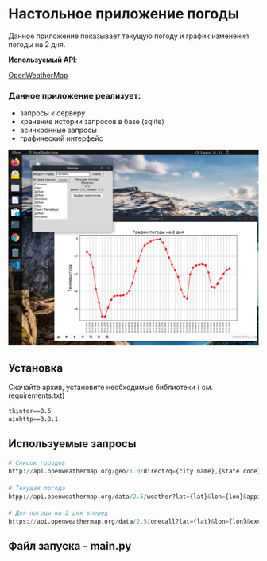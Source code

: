 # Настольное приложение погоды

Данное приложение показывает текущую погоду и график изменения погоды на 2 дня.

__Используемый API__: 

[OpenWeatherMap](https://openweathermap.org/)

### Данное приложение реализует:
- запросы к серверу
- хранение истории запросов в базе (sqlite)
- асинхронные запросы
- графический интерфейс

![Screenshot](screen.png)

## Установка

Скачайте архив, установите необходимые библиотеки ( см. requirements.txt)

```
tkinter==8.6
aiohttp==3.8.1
```

## Используемые запросы

```python
# Список городов
http://api.openweathermap.org/geo/1.0/direct?q={city name},{state code},{country code}&limit={limit}&appid={API key}

# Текущая погода
htpp://api.openweathermap.org/data/2.5/weather?lat={lat}&lon={lon}&appid={API key}

# Для погоды на 2 дня вперед
https://api.openweathermap.org/data/2.5/onecall?lat={lat}&lon={lon}&exclude={part}&appid={API key}

```

## Файл запуска - main.py